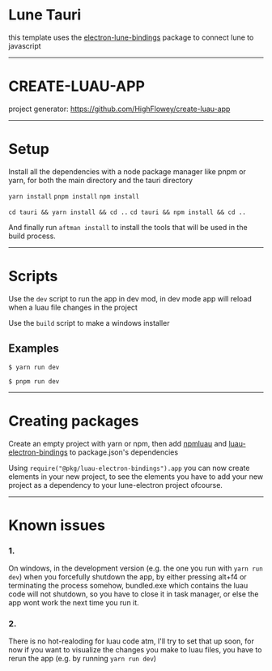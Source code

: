 # Lune Tauri
this template uses the [electron-lune-bindings](https://www.npmjs.com/package/electron-lune-bindings) package to connect lune to javascript

---
# CREATE-LUAU-APP
project generator: https://github.com/HighFlowey/create-luau-app

---
# Setup
Install all the dependencies with a node package manager like pnpm or yarn, for both the main directory and the tauri directory

`yarn install` `pnpm install` `npm install`

`cd tauri && yarn install && cd ..` `cd tauri && npm install && cd ..`

And finally run `aftman install` to install the tools that will be used in the build process.

---
# Scripts
Use the `dev` script to run the app in dev mod, in dev mode app will reload when a luau file changes in the project

Use the `build` script to make a windows installer

## Examples
```shell
$ yarn run dev
```
```shell
$ pnpm run dev
```

---
# Creating packages
Create an empty project with yarn or npm, then add [npmluau](https://github.com/seaofvoices/npmluau/) and [luau-electron-bindings](https://github.com/HighFlowey/luau-electron-bindings) to package.json's dependencies

Using `require("@pkg/luau-electron-bindings").app` you can now create elements in your new project, to see the elements you have to add your new project as a dependency to your lune-electron project ofcourse.

---
# Known issues

### 1.
On windows, in the development version (e.g. the one you run with `yarn run dev`) when you forcefully shutdown the app, by either pressing alt+f4 or terminating the process somehow, bundled.exe which contains the luau code will not shutdown, so you have to close it in task manager, or else the app wont work the next time you run it.

### 2.
There is no hot-realoding for luau code atm, I'll try to set that up soon, for now if you want to visualize the changes you make to luau files, you have to rerun the app (e.g. by running `yarn run dev`)